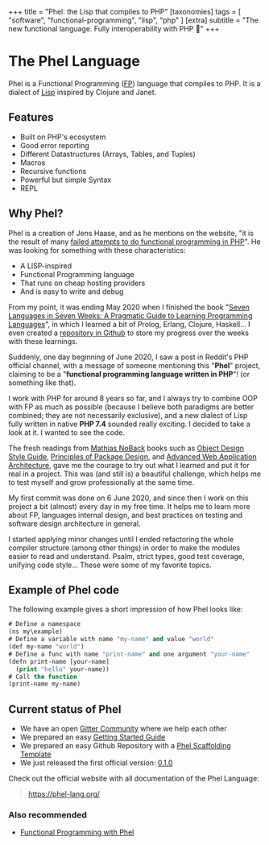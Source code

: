 +++
title = "Phel: the Lisp that compiles to PHP"
[taxonomies]
tags = [ "software", "functional-programming", "lisp", "php" ]
[extra]
subtitle = "The new functional language. Fully interoperability with PHP 🚀"
+++

# The Phel Language

Phel is a Functional Programming ([FP](https://en.wikipedia.org/wiki/Functional_programming)) language that compiles to PHP. It is a dialect of [Lisp](https://en.wikipedia.org/wiki/Lisp_(programming_language)) inspired by Clojure and Janet.

## Features

- Built on PHP's ecosystem
- Good error reporting
- Different Datastructures (Arrays, Tables, and Tuples)
- Macros
- Recursive functions
- Powerful but simple Syntax
- REPL

## Why Phel?

Phel is a creation of Jens Haase, and as he mentions on the website, "it is the result of many [failed attempts to do functional programming in PHP](https://phel-lang.org/blog/functional-programming-in-php)". He was looking for something with these characteristics:

- A LISP-inspired
- Functional Programming language
- That runs on cheap hosting providers
- And is easy to write and debug

From my point, it was ending May 2020 when I finished the book "[Seven Languages in Seven Weeks: A Pragmatic Guide to Learning Programming Languages](https://www.amazon.de/-/en/Bruce-Tate/dp/193435659X/)", in which I learned a bit of Prolog, Erlang, Clojure, Haskell… I even created a [repository in Github](https://github.com/Chemaclass/7LangIn7Weeks) to store my progress over the weeks with these learnings.

Suddenly, one day beginning of June 2020, I saw a post in Reddit's PHP official channel, with a message of someone mentioning this "**Phel**" project, claiming to be a "**functional programming language written in PHP**"! (or something like that).

I work with PHP for around 8 years so far, and I always try to combine OOP with FP as much as possible (because I believe both paradigms are better combined; they are not necessarily exclusive), and a new dialect of Lisp fully written in native **PHP 7.4** sounded really exciting. I decided to take a look at it. I wanted to see the code.

The fresh readings from [Mathias NoBack](https://twitter.com/matthiasnoback) books such as [Object Design Style Guide](https://www.manning.com/books/object-design-style-guide), [Principles of Package Design](https://www.apress.com/us/book/9781484241189), and [Advanced Web Application Architecture](https://leanpub.com/web-application-architecture/), gave me the courage to try out what I learned and put it for real in a project. This was (and still is) a beautiful challenge, which helps me to test myself and grow professionally at the same time.

My first commit was done on 6 June 2020, and since then I work on this project a bit (almost) every day in my free time. It helps me to learn more about FP, languages internal design, and best practices on testing and software design architecture in general.

I started applying minor changes until I ended refactoring the whole compiler structure (among other things) in order to make the modules easier to read and understand. Psalm, strict types, good test coverage, unifying code style… These were some of my favorite topics.

## Example of Phel code

The following example gives a short impression of how Phel looks like:
```lisp
# Define a namespace
(ns my\example)
# Define a variable with name "my-name" and value "world"
(def my-name "world")
# Define a func with name "print-name" and one argument "your-name"
(defn print-name [your-name]
  (print "hello" your-name))
# Call the function
(print-name my-name)
```

## Current status of Phel
- We have an open [Gitter Community](https://gitter.im/phel-lang/community) where we help each other
- We prepared an easy [Getting Started Guide](https://phel-lang.org/documentation/getting-started/)
- We prepared an easy Github Repository with a [Phel Scaffolding Template](https://github.com/phel-lang/phel-scaffolding)
- We just released the first official version: [0.1.0](https://github.com/phel-lang/phel-lang/tags)

Check out the official website with all documentation of the Phel Language:
> https://phel-lang.org/

### Also recommended
- [Functional Programming with Phel](https://jesusvalerareales.medium.com/functional-programming-with-phel-5f32145eddb7)
